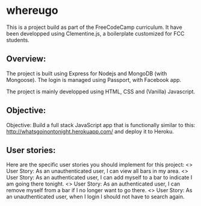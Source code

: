 # whereugo

This is a project build as part of the FreeCodeCamp curriculum.
It have been developped using Clementine.js, a boilerplate customized for FCC students.

## Overview:

The project is built using Express for Nodejs and MongoDB (with Mongoose).
The login is managed using Passport, with Facebook app.

The project is mainly developped using HTML, CSS and (Vanilla) Javascript.

## Objective:

Objective: Build a full stack JavaScript app that is functionally similar to this: http://whatsgoinontonight.herokuapp.com/ and deploy it to Heroku.

## User stories: 

Here are the specific user stories you should implement for this project:
 <> User Story: As an unauthenticated user, I can view all bars in my area.
 <> User Story: As an authenticated user, I can add myself to a bar to indicate I am going there tonight.
 <> User Story: As an authenticated user, I can remove myself from a bar if I no longer want to go there.
 <> User Story: As an unauthenticated user, when I login I should not have to search again.
